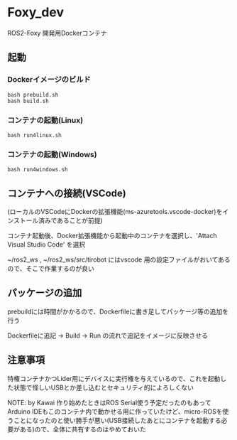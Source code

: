 # Foxy_dev

ROS2-Foxy 開発用Dockerコンテナ

## 起動

### Dockerイメージのビルド

```console
bash prebuild.sh
bash build.sh
```

### コンテナの起動(Linux)

```console
bash run4linux.sh
```

### コンテナの起動(Windows)

```console
bash run4windows.sh
```

## コンテナへの接続(VSCode)

(ローカルのVSCodeにDockerの拡張機能(ms-azuretools.vscode-docker)をインストール済みであることが前提)

コンテナ起動後、Docker拡張機能から起動中のコンテナを選択し、'Attach Visual Studio Code' を選択

~/ros2_ws , ~/ros2_ws/src/tirobot にはvscode 用の設定ファイルがおいてあるので、そこで作業するのが良い

## パッケージの追加

prebuildには時間がかかるので、Dockerfileに書き足してパッケージ等の追加を行う

Dockerfileに追記 → Build → Run の流れで追記をイメージに反映させる

## 注意事項

特権コンテナかつLider用にデバイスに実行権を与えているので、これを起動した状態で怪しいUSBとか差し込むとセキュリティ的によろしくない


NOTE: by Kawai
作り始めたときはROS Serial使う予定だったのもあってArduino IDEもこのコンテナ内で動かせる用に作っていたけど、micro-ROSを使うことになったのと使い勝手が悪い(USB接続したあとにコンテナを起動する必要がある)ので、全体に共有するのはやめておいた
